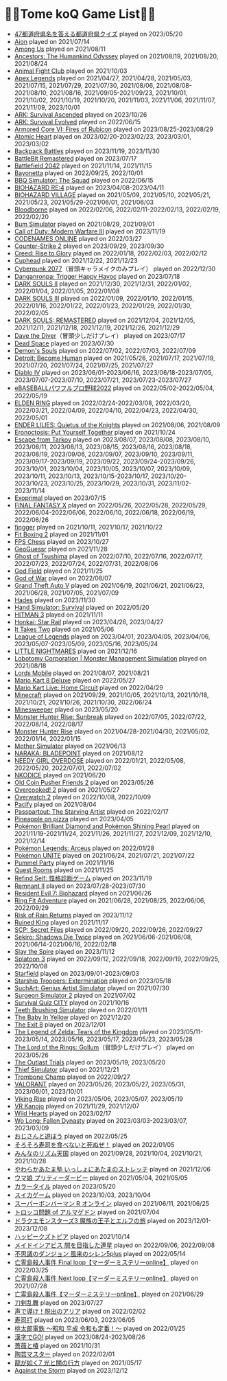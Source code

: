 <!-- markdownlint-disable MD013 -->
# 🐒💥Tome koQ Game List🐒💥

* [47都道府県名を答える都道府県クイズ](https://www.start-point.net/map_quiz/nihonchizu/) played on 2023/05/20
* [Aion](https://www.aiononline.com/en-us) played on 2021/07/14
* [Among Us](http://www.h2int.com/games/among-us/) played on 2021/08/11
* [Ancestors: The Humankind Odyssey](https://store.steampowered.com/app/536270/Ancestors_The_Humankind_Odyssey/) played on 2021/08/19, 2021/08/20, 2021/08/24
* [Animal Fight Club](https://store.steampowered.com/app/1022780/Animal_Fight_Club/) played on 2021/10/03
* [Apex Legends](https://www.ea.com/ja-jp/games/apex-legends) played on 2021/04/27, 2021/04/28, 2021/05/03, 2021/07/15, 2021/07/29, 2021/07/30, 2021/08/06, 2021/08/08-2021/08/10, 2021/08/16, 2021/09/05-2021/09/23, 2021/10/01, 2021/10/02, 2021/10/19, 2021/10/20, 2021/11/03, 2021/11/06, 2021/11/07, 2021/11/09, 2023/10/01
* [ARK: Survival Ascended](https://store.steampowered.com/app/2399830/ARK_Survival_Ascended/) played on 2023/10/26
* [ARK: Survival Evolved](https://www.spike-chunsoft.co.jp/ark/) played on 2022/06/15
* [Armored Core VI: Fires of Rubicon](https://store.steampowered.com/app/1888160/ARMORED_CORE_VI_FIRES_OF_RUBICON/) played on 2023/08/25-2023/08/29
* [Atomic Heart](https://www.focus-entmt.com/en/games/atomic-heart) played on 2023/02/20-2023/02/23, 2023/03/01, 2023/03/02
* [Backpack Battles](https://store.steampowered.com/app/2427700/Backpack_Battles/?l=japanese) played on 2023/11/19, 2023/11/30
* [BattleBit Remastered](https://joinbattlebit.com/) played on 2023/07/17
* [Battlefield 2042](https://www.ea.com/ja-jp/games/battlefield/battlefield-2042) played on 2021/11/14, 2021/11/15
* [Bayonetta](https://www.platinumgames.co.jp/games/bayonetta) played on 2022/09/25, 2022/10/01
* [BBQ Simulator: The Squad](https://store.steampowered.com/app/1755350/BBQ_Simulator_The_Squad/) played on 2022/06/15
* [BIOHAZARD RE:4](https://www.residentevil.com/re4/en-asia/) played on 2023/04/08-2023/04/11
* [BIOHAZARD VILLAGE](https://www.residentevil.com/village/jp/) played on 2021/05/09, 2021/05/10, 2021/05/21, 2021/05/23, 2021/05/29-2021/06/01, 2021/06/03
* [Bloodborne](https://www.playstation.com/ja-jp/games/bloodborne/) played on 2022/02/06, 2022/02/11-2022/02/13, 2022/02/19, 2022/02/20
* [Bum Simulator](https://store.steampowered.com/app/855740/Bum_Simulator/) played on 2021/08/29, 2021/09/01
* [Call of Duty: Modern Warfare III](https://www.callofduty.com/ja/modernwarfare3) played on 2023/11/19
* [CODENAMES ONLINE](https://codenames.game/) played on 2022/03/27
* [Counter-Strike 2](https://www.counter-strike.net/cs2) played on 2023/09/29, 2023/09/30
* [Creed: Rise to Glory](https://store.steampowered.com/app/804490/Creed_Rise_to_Glory/) played on 2022/01/18, 2022/02/03, 2022/02/12
* [Cuphead](https://store.steampowered.com/app/268910/Cuphead/) played on 2021/12/22, 2021/12/23
* [Cyberpunk 2077](https://www.cyberpunk.net/jp/ja/)（冒頭キャラメイクのみプレイ） played on 2022/12/30
* [Danganronpa: Trigger Happy Havoc](https://store.steampowered.com/app/413410/_/) played on 2023/07/18
* [DARK SOULS II](https://store.steampowered.com/app/236430/DARK_SOULS_II/) played on 2021/12/30, 2021/12/31, 2022/01/02, 2022/01/04, 2022/01/05, 2022/01/08
* [DARK SOULS III](https://store.steampowered.com/app/374320/DARK_SOULS_III/) played on 2022/01/09, 2022/01/10, 2022/01/15, 2022/01/16, 2022/01/22, 2022/01/23, 2022/01/29, 2022/01/30, 2022/02/05
* [DARK SOULS: REMASTERED](https://store.steampowered.com/app/570940/DARK_SOULS_REMASTERED/) played on 2021/12/04, 2021/12/05, 2021/12/11, 2021/12/18, 2021/12/19, 2021/12/26, 2021/12/29
* [Dave the Diver](https://mintrocketgames.com/en/DaveTheDiver)（冒頭少しだけプレイ） played on 2023/07/17
* [Dead Space](https://www.ea.com/ja-jp/games/dead-space) played on 2023/07/30
* [Demon's Souls](https://www.playstation.com/ja-jp/games/demons-souls/) played on 2022/07/02, 2022/07/03, 2022/07/09
* [Detroit: Become Human](https://store.steampowered.com/app/1222140/Detroit_Become_Human/) played on 2021/05/26, 2021/07/17, 2021/07/19, 2021/07/20, 2021/07/24, 2021/07/25, 2021/07/27
* [Diablo IV](https://diablo4.blizzard.com/ja-jp/) played on 2023/06/01-2023/06/16, 2023/06/18-2023/07/05, 2023/07/07-2023/07/10, 2023/07/21, 2023/07/23-2023/07/27
* [eBASEBALLパワフルプロ野球2022](https://www.konami.com/pawa/2022/) played on 2022/05/02-2022/05/04, 2022/05/19
* [ELDEN RING](https://www.eldenring.jp/index.html) played on 2022/02/24-2022/03/08, 2022/03/20, 2022/03/21, 2022/04/09, 2022/04/10, 2022/04/23, 2022/04/30, 2022/05/01
* [ENDER LILIES: Quietus of the Knights](https://en.enderlilies.com/) played on 2021/08/06, 2021/08/09
* [Eronoctosis: Put Yourself Together](https://store.steampowered.com/app/1683860/Eronoctosis_Put_Yourself_Together/) played on 2021/10/24
* [Escape from Tarkov](https://www.escapefromtarkov.com/) played on 2023/08/07, 2023/08/08, 2023/08/10, 2023/08/11, 2023/08/13, 2023/08/15, 2023/08/16, 2023/08/18, 2023/08/19, 2023/09/06, 2023/09/07, 2023/09/10, 2023/09/11, 2023/09/17-2023/09/19, 2023/09/22, 2023/09/24-2023/09/26, 2023/10/01, 2023/10/04, 2023/10/05, 2023/10/07, 2023/10/09, 2023/10/11, 2023/10/13, 2023/10/15-2023/10/17, 2023/10/20-2023/10/23, 2023/10/25, 2023/10/29, 2023/10/31, 2023/11/02-2023/11/14
* [Exoprimal](https://www.exoprimal.com/en-asia/) played on 2023/07/15
* [FINAL FANTASY X](https://www.jp.square-enix.com/ffx_x-2HD/) played on 2022/05/26, 2022/05/28, 2022/05/29, 2022/06/04-2022/06/06, 2022/06/10, 2022/06/18, 2022/06/19, 2022/06/26
* [fingger](https://fingger.com/) played on 2021/10/11, 2021/10/17, 2021/10/22
* [Fit Boxing 2](https://fitboxing.net/2/) played on 2021/11/01
* [FPS Chess](https://store.steampowered.com/app/2021910/FPS_Chess/) played on 2023/10/27
* [GeoGuessr](https://www.geoguessr.com/ja) played on 2021/11/28
* [Ghost of Tsushima](https://www.suckerpunch.com/category/games/ghostoftsushima/) played on 2022/07/10, 2022/07/16, 2022/07/17, 2022/07/23, 2022/07/24, 2022/07/31, 2022/08/06
* [God Field](https://godfield.net/) played on 2021/11/25
* [God of War](https://store.steampowered.com/app/1593500/God_of_War/) played on 2022/08/07
* [Grand Theft Auto V](https://www.rockstargames.com/jp/gta-v) played on 2021/06/19, 2021/06/21, 2021/06/23, 2021/06/28, 2021/07/05, 2021/07/09
* [Hades](https://store.steampowered.com/app/1145360/Hades/) played on 2023/11/30
* [Hand Simulator: Survival](https://store.steampowered.com/app/924140/Hand_Simulator_Survival/) played on 2022/05/20
* [HITMAN 3](https://store.steampowered.com/app/1659040/HITMAN_3/) played on 2021/11/11
* [Honkai: Star Rail](https://hsr.hoyoverse.com/en-us/home?utm_source=hsrofficialweb&utm_medium=fab&utm_campaign=button) played on 2023/04/26, 2023/04/27
* [It Takes Two](https://www.ea.com/ja-jp/games/it-takes-two) played on 2021/05/06
* [League of Legends](https://www.leagueoflegends.com/ja-jp/) played on 2023/04/01, 2023/04/05, 2023/04/06, 2023/05/07-2023/05/09, 2023/05/16, 2023/05/24
* [LITTLE NIGHTMARES](https://ln.bn-ent.net/) played on 2021/12/16
* [Lobotomy Corporation | Monster Management Simulation](https://store.steampowered.com/app/568220/Lobotomy_Corporation__Monster_Management_Simulation/) played on 2021/08/18
* [Lords Mobile](https://lordsmobile.igg.com/jp/) played on 2021/08/07, 2021/08/21
* [Mario Kart 8 Deluxe](https://www.nintendo.co.jp/switch/aabpa/index.html) played on 2022/05/27
* [Mario Kart Live: Home Circuit](https://www.nintendo.co.jp/switch/rmaaa/index.html) played on 2022/04/29
* [Minecraft](https://www.minecraft.net/ja-jp) played on 2021/09/29, 2021/10/05, 2021/10/13, 2021/10/18, 2021/10/21, 2021/10/26, 2021/10/30, 2022/06/24
* [Minesweeper](https://g.co/kgs/fUS1C1) played on 2023/05/20
* [Monster Hunter Rise: Sunbreak](https://www.monsterhunter.com/rise-sunbreak/ja/) played on 2022/07/05, 2022/07/22, 2022/08/14, 2022/08/17
* [Monster Hunter Rise](https://www.monsterhunter.com/rise/ja/) played on 2021/04/28-2021/04/30, 2021/05/02, 2022/01/14, 2022/01/15
* [Mother Simulator](https://store.steampowered.com/app/802730/Mother_Simulator/) played on 2021/06/13
* [NARAKA: BLADEPOINT](https://www.narakathegame.com/) played on 2021/08/12
* [NEEDY GIRL OVERDOSE](https://whysoserious.jp/needy/) played on 2022/01/21, 2022/05/08, 2022/05/20, 2022/07/01, 2022/07/02
* [NKODICE](https://store.steampowered.com/app/1510950/NKODICE/) played on 2021/06/20
* [Old Coin Pusher Friends 2](https://store.steampowered.com/app/2281360/_/) played on 2023/05/26
* [Overcooked! 2](https://store.steampowered.com/app/728880/Overcooked_2/) played on 2021/05/27
* [Overwatch 2](https://overwatch.blizzard.com/ja-jp/) played on 2022/10/08, 2022/10/09
* [Pacify](https://store.steampowered.com/app/967050/Pacify/) played on 2021/08/04
* [Passpartout: The Starving Artist](https://store.steampowered.com/app/582550/Passpartout_The_Starving_Artist/) played on 2022/02/17
* [Pineapple on pizza](https://www.majorariatto.com/pineapple-on-pizza) played on 2023/04/05
* [Pokémon Brilliant Diamond and Pokémon Shining Pearl](https://www.pokemon.co.jp/ex/bdsp/ja/) played on 2021/11/19-2021/11/24, 2021/11/26, 2021/11/27, 2021/12/09, 2021/12/10, 2021/12/14
* [Pokémon Legends: Arceus](https://www.pokemon.co.jp/ex/legends_arceus/ja/) played on 2022/01/28
* [Pokémon UNITE](https://www.pokemonunite.jp/ja/) played on 2021/06/24, 2021/07/21, 2021/07/22
* [Pummel Party](https://store.steampowered.com/app/880940/Pummel_Party/) played on 2021/11/16
* [Quest Rooms](https://store.steampowered.com/app/1234550/Quest_Rooms/) played on 2021/11/25
* [Refind Self: 性格診断ゲーム](https://playism.com/game/refindself/) played on 2023/11/19
* [Remnant II](https://store.steampowered.com/app/1282100/Remnant_II/) played on 2023/07/28-2023/07/30
* [Resident Evil 7: Biohazard](http://residentevil7.com/) played on 2021/06/26
* [Ring Fit Adventure](https://www.nintendo.co.jp/ring/) played on 2021/06/28, 2021/08/25, 2022/06/06, 2022/09/29
* [Risk of Rain Returns](https://store.steampowered.com/app/1337520/Risk_of_Rain_Returns/) played on 2023/11/12
* [Ruined King](https://www.ruinedking.com/ja-jp/) played on 2021/11/17
* [SCP: Secret Files](https://store.steampowered.com/app/1718130/SCP/) played on 2022/09/20, 2022/09/26, 2022/09/27
* [Sekiro: Shadows Die Twice](https://www.sekiro.jp/) played on 2021/06/06-2021/06/08, 2021/06/14-2021/06/16, 2022/02/18
* [Slay the Spire](https://store.steampowered.com/app/646570/Slay_the_Spire/) played on 2023/11/12
* [Splatoon 3](https://www.nintendo.co.jp/switch/av5ja/index.html) played on 2022/09/12, 2022/09/18, 2022/09/19, 2022/09/25, 2022/10/08
* [Starfield](https://bethesda.net/ja/game/starfield) played on 2023/09/01-2023/09/03
* [Starship Troopers: Extermination](https://starshiptroopersextermination.com/) played on 2023/05/18
* [SuchArt: Genius Artist Simulator](https://store.steampowered.com/app/1293180/SuchArt/) played on 2021/07/30
* [Surgeon Simulator 2](https://www.surgeonsim.com/) played on 2021/07/02
* [Survival Quiz CITY](https://sqcgame.com/) played on 2021/10/16
* [Teeth Brushing Simulator](https://store.steampowered.com/app/1073220/Teeth_Brushing_Simulator/) played on 2022/01/11
* [The Baby In Yellow](https://store.steampowered.com/app/2291340/The_Baby_In_Yellow/?l=japanese) played on 2021/12/20
* [The Exit 8](https://steamcommunity.com/app/2653790) played on 2023/12/01
* [The Legend of Zelda: Tears of the Kingdom](https://zelda.nintendo.com/tears-of-the-kingdom/) played on 2023/05/11-2023/05/14, 2023/05/16, 2023/05/17, 2023/05/23, 2023/05/28
* [The Lord of the Rings: Gollum](https://gollumgame.com/)（冒頭少しだけプレイ） played on 2023/05/26
* [The Outlast Trials](https://store.epicgames.com/en-US/p/the-outlast-trials) played on 2023/05/19, 2023/05/20
* [Thief Simulator](https://store.steampowered.com/app/704850/Thief_Simulator/) played on 2021/12/21
* [Trombone Champ](https://store.steampowered.com/app/1059990/Trombone_Champ/) played on 2022/09/27
* [VALORANT](https://playvalorant.com/ja-jp/) played on 2023/05/26, 2023/05/27, 2023/05/31, 2023/06/01, 2023/10/01
* [Viking Rise](https://vr.igg.com/) played on 2023/05/06, 2023/05/07, 2023/05/19
* [VR Kanojo](http://old.illusion.jp/preview/vrkanojo/vrkanojo.php#conthome) played on 2021/11/29, 2021/12/07
* [Wild Hearts](https://www.ea.com/ja-jp/games/wild-hearts/wild-hearts) played on 2023/02/17
* [Wo Long: Fallen Dynasty](https://teamninja-studio.com/wolong/) played on 2023/03/03-2023/03/07, 2023/03/09
* [おじさんと遊ぼう](https://novelgame.jp/games/show/6610) played on 2022/05/25
* [そろそろ寿司を食べないと死ぬぜ！](https://store.steampowered.com/app/2000280/_/?l=japanese) played on 2022/01/05
* [みんなのリズム天国](https://www.nintendo.co.jp/wii/somj/) played on 2021/09/28, 2021/10/04, 2021/10/21, 2021/10/28
* [やわらかあたま塾 いっしょにあたまのストレッチ](https://www.nintendo.co.jp/switch/azlsa/) played on 2021/12/06
* [ウマ娘 プリティーダービー](https://umamusume.jp/) played on 2021/05/04, 2021/05/05
* [カラータイル](https://www.gamesaien.com/game/color_tiles/) played on 2023/05/20
* [スイカゲーム](https://store-jp.nintendo.com/list/software/70010000043363.html) played on 2023/10/03, 2023/10/04
* [スーパーボンバーマン R オンライン](https://www.konami.com/games/bomberman/online/jp/ja/) played on 2021/06/11, 2021/06/25
* [トロッコ問題 of アルマゲドン](https://plicy.net/GamePlay/157948) played on 2021/07/04
* [ドラクエモンスターズ3 魔族の王子とエルフの旅](https://www.dragonquest.jp/monsters3/) played on 2023/12/01-2023/12/08
* [ハッピークズトピア](https://happykuzutopia.cyberstep.com/) played on 2021/10/14
* [メイドインアビス 闇を目指した連星](https://www.spike-chunsoft.co.jp/miabyss/top.html) played on 2022/09/06, 2022/09/08
* [不思議のダンジョン 風来のシレン5plus](https://www.spike-chunsoft.co.jp/shiren5plus/) played on 2022/05/14
* [亡霊島殺人事件 Final loop【マーダーミステリーonline】](https://booth.pm/ja/items/3608958) played on 2022/03/25
* [亡霊島殺人事件 Next loop【マーダーミステリーonline】](https://booth.pm/ja/items/1701643) played on 2021/07/28
* [亡霊島殺人事件【マーダーミステリーonline】](https://booth.pm/ja/items/1624107) played on 2021/06/29
* [刀剣乱舞](https://games.dmm.com/detail/tohken) played on 2023/07/27
* [声で導け！脱出のアリア](http://www.moguragames.com/entry/escape-aria/) played on 2022/02/02
* [寿司打](https://sushida.net/) played on 2023/06/03, 2023/06/05
* [桃太郎電鉄 ～昭和 平成 令和も定番！～](https://www.konami.com/games/momotetsu/teiban/) played on 2022/01/25
* [漢字でGO!](https://plicy.net/GamePlay/155561) played on 2023/08/24-2023/08/26
* [薔薇と椿](https://playism.com/game/rose-and-camellia/) played on 2021/10/31
* [陶芸マスター](https://store.steampowered.com/app/1160490/_/?l=japanese) played on 2022/02/01
* [龍が如く7 光と闇の行方](https://ryu-ga-gotoku.com/seven/) played on 2021/05/17
* [Against the Storm](https://store.steampowered.com/app/1336490/Against_the_Storm/) played on 2023/12/12
